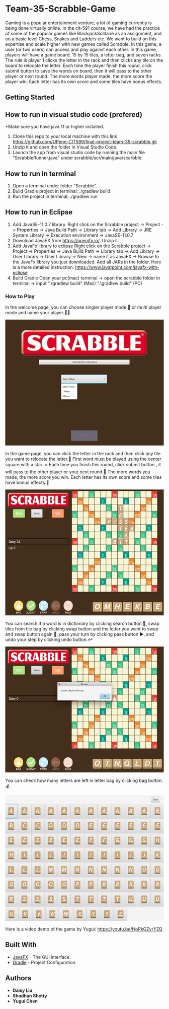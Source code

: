 # Team-35-Scrabble-Game

Gaming is a popular entertainment venture, a lot of gaming currently is being done virtually online. In the cit-591 course, we have had the practice of some of the popular games like BlackjackSolitaire as an assignment, and on a basic level Chess, Snakes and Ladders etc. We want to build on this expertise and scale higher with new games called Scrabble. In this game, a user (or two users) can access and play against each other. In this game, players will have a game board, 15 by 15 tiles, a letter bag, and seven racks. The rule is player 1 clicks the letter in the rack and then clicks any tile on the board to relocate the letter. Each time the player finish this round, click submit button to save the words on board, then it will pass to the other player or next round. The more words player made, the more score the player win. Each letter has its own score and some tiles have bonus effects.

## Getting Started

## How to run in visual studio code (prefered)

*Make sure you have java 11 or higher installed.

1. Clone this repo to your local machine with this link https://github.com/UPenn-CIT599/final-project-team-35-scrabble.git
2. Unzip it and open the folder in Visual Studio Code. 
3. Launch the app from visual studio code by running the main file "ScrabbleRunner.java" under scrabble/scr/main/java/scarbble.

## How to run in terminal

1. Open a terminal under folder "Scrabble".
2. Build Gradle project in terminal:   ./gradlew build
3. Run the project in terminal:  ./gradlew run


## How to run in Eclipse
1. Add JavaSE-11.0.7 library.
Right click on the Scrabble project -> Project -> Properties -> Java Build Path -> Library tab -> Add Library -> JRE System Library ->
Execution environment -> JavaSE-11.0.7
2. Download JavaFX from https://openjfx.io/. Unzip it.
3. Add JavaFx library to eclipse
Right click on the Scrabble project -> Project -> Properties -> Java Build Path -> Library tab -> Add Library -> User Library -> User Library -> New -> name it as JavaFX -> Browse to the JavaFx library you just downloaded. Add all JARs in the folder. Here is a more detailed instruction: https://www.javatpoint.com/javafx-with-eclipse
4. Build Gradle
Open your pc(mac) terminal -> open the scrabble folder in terminal -> input "./gradlew build" (Mac) ".\gradlew build" (PC)

### How to Play

In the welcome page, you can choose singler player mode 🕺 or multi player mode and name your player.👯‍♀️

<img src="https://github.com/UPenn-CIT599/final-project-team-35-scrabble/blob/master/Scrabble/src/main/resources/welcome%20interface.png" width="600" height="400">

In the game page, you can click the letter in the rack and then click any tile you want to relocate the letter.🎴
First word must be played using the center square with a star. ⭐️
Each time you finish this round, click submit button , it will pass to the other player or your next round.🔂
The more words you made, the more score you win. Each letter has its own score and some tiles have bonus effects.🤑

<img src="https://github.com/UPenn-CIT599/final-project-team-35-scrabble/blob/master/Scrabble/src/main/resources/multiple%20player%20interface.png" width="600" height="400">

You can search if a word is in dictionary by clicking search button 📖, swap tiles from tile bag by clicking swap button and the letter you want to swap and swap button again 🔄, pass your turn by clicking pass button ▶️, and undo your step by clicking undo button.↩️

<img src="https://github.com/UPenn-CIT599/final-project-team-35-scrabble/blob/master/Scrabble/src/main/resources/search%20function.png" width="600" height="400">

You can check how many letters are left in letter bag by clicking bag button.💰

<img src="https://github.com/UPenn-CIT599/final-project-team-35-scrabble/blob/master/Scrabble/src/main/resources/bag%20of%20letter.png" width="600" height="400">

Here is a video demo of the game by Yugui:
https://youtu.be/HoPkGZyrYZQ

## Built With

* [JavaFX](https://openjfx.io/) - The GUI interface.
* [Gradle](https://gradle.org/) - Project Configuration.


## Authors

* **Daisy Liu**
* **Shodhan Shetty**
* **Yugui Chen**


